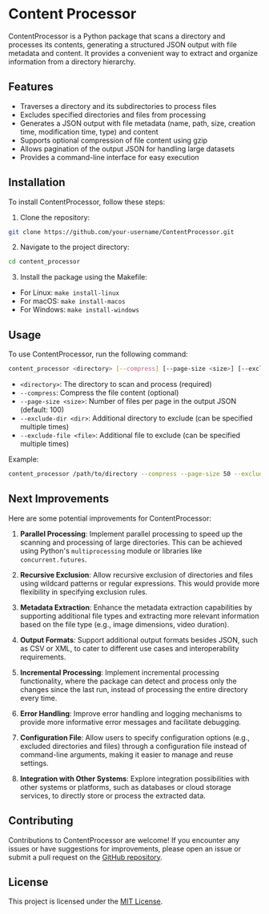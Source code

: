 # Content Processor

ContentProcessor is a Python package that scans a directory and processes its contents, generating a structured JSON output with file metadata and content. It provides a convenient way to extract and organize information from a directory hierarchy.

## Features

- Traverses a directory and its subdirectories to process files
- Excludes specified directories and files from processing
- Generates a JSON output with file metadata (name, path, size, creation time, modification time, type) and content
- Supports optional compression of file content using gzip
- Allows pagination of the output JSON for handling large datasets
- Provides a command-line interface for easy execution

## Installation

To install ContentProcessor, follow these steps:

1. Clone the repository:

```bash
git clone https://github.com/your-username/ContentProcessor.git
```

2. Navigate to the project directory:
```bash
cd content_processor
```

3. Install the package using the Makefile:
- For Linux: `make install-linux`
- For macOS: `make install-macos`
- For Windows: `make install-windows`

## Usage

To use ContentProcessor, run the following command:

```bash 
content_processor <directory> [--compress] [--page-size <size>] [--exclude-dir <dir>] [--exclude-file <file>]
```

- `<directory>`: The directory to scan and process (required)
- `--compress`: Compress the file content (optional)
- `--page-size <size>`: Number of files per page in the output JSON (default: 100)
- `--exclude-dir <dir>`: Additional directory to exclude (can be specified multiple times)
- `--exclude-file <file>`: Additional file to exclude (can be specified multiple times)

Example:

```bash 
content_processor /path/to/directory --compress --page-size 50 --exclude-dir node_modules --exclude-file .env
```

## Next Improvements

Here are some potential improvements for ContentProcessor:

1. **Parallel Processing**: Implement parallel processing to speed up the scanning and processing of large directories. This can be achieved using Python's `multiprocessing` module or libraries like `concurrent.futures`.

2. **Recursive Exclusion**: Allow recursive exclusion of directories and files using wildcard patterns or regular expressions. This would provide more flexibility in specifying exclusion rules.

3. **Metadata Extraction**: Enhance the metadata extraction capabilities by supporting additional file types and extracting more relevant information based on the file type (e.g., image dimensions, video duration).

4. **Output Formats**: Support additional output formats besides JSON, such as CSV or XML, to cater to different use cases and interoperability requirements.

5. **Incremental Processing**: Implement incremental processing functionality, where the package can detect and process only the changes since the last run, instead of processing the entire directory every time.

6. **Error Handling**: Improve error handling and logging mechanisms to provide more informative error messages and facilitate debugging.

7. **Configuration File**: Allow users to specify configuration options (e.g., excluded directories and files) through a configuration file instead of command-line arguments, making it easier to manage and reuse settings.

8. **Integration with Other Systems**: Explore integration possibilities with other systems or platforms, such as databases or cloud storage services, to directly store or process the extracted data.

## Contributing

Contributions to ContentProcessor are welcome! If you encounter any issues or have suggestions for improvements, please open an issue or submit a pull request on the [GitHub repository](https://github.com/your-username/ContentProcessor).

## License

This project is licensed under the [MIT License](LICENSE).
